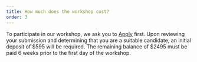 ```yaml
---
title: How much does the workshop cost?
order: 3
---
```


To participate in our workshop, we ask you to [Apply](/apply) first. Upon reviewing your submission and determining that you are a suitable candidate, an initial deposit of $595 will be required. The remaining balance of $2495 must be paid 6 weeks prior to the first day of the workshop.
